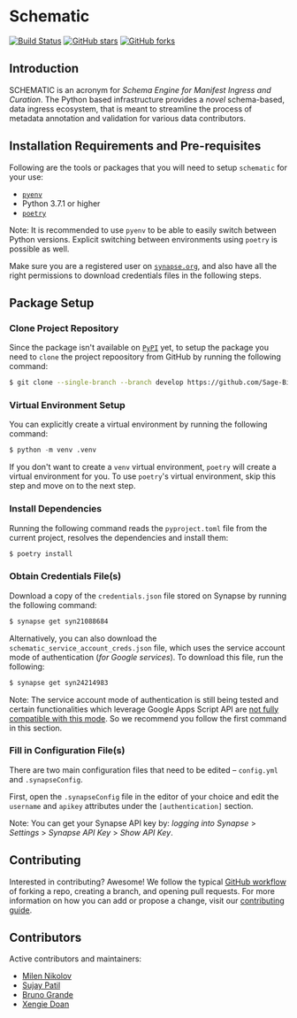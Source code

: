 # Schematic
[![Build Status](https://img.shields.io/endpoint.svg?url=https%3A%2F%2Factions-badge.atrox.dev%2FSage-Bionetworks%2Fschematic%2Fbadge%3Fref%3Ddevelop&style=flat)](https://actions-badge.atrox.dev/Sage-Bionetworks/schematic/goto?ref=develop) [![GitHub stars](https://img.shields.io/github/stars/Sage-Bionetworks/schematic)](https://github.com/Sage-Bionetworks/schematic/stargazers) [![GitHub forks](https://img.shields.io/github/forks/Sage-Bionetworks/schematic)](https://github.com/Sage-Bionetworks/schematic/network)


## Introduction

SCHEMATIC is an acronym for _Schema Engine for Manifest Ingress and Curation_. The Python based infrastructure provides a _novel_ schema-based, data ingress ecosystem, that is meant to streamline the process of metadata annotation and validation for various data contributors.

## Installation Requirements and Pre-requisites

Following are the tools or packages that you will need to setup `schematic` for your use:

- [`pyenv`](https://github.com/pyenv/pyenv)
- Python 3.7.1 or higher
- [`poetry`](https://github.com/python-poetry/poetry)

Note: It is recommended to use `pyenv` to be able to easily switch between Python versions. Explicit switching between environments using `poetry` is possible as well.

Make sure you are a registered user on [`synapse.org`](https://www.synapse.org/), and also have all the right permissions to download credentials files in the following steps.

## Package Setup

### Clone Project Repository

Since the package isn't available on [`PyPI`](https://pypi.org/) yet, to setup the package you need to `clone` the project repoository from GitHub by running the following command:

```bash
$ git clone --single-branch --branch develop https://github.com/Sage-Bionetworks/schematic.git
```

### Virtual Environment Setup

You can explicitly create a virtual environment by running the following command:

```python
$ python -m venv .venv
```

If you don't want to create a `venv` virtual environment, `poetry` will create a virtual environment for you. To use `poetry`'s virtual environment, skip this step and move on to the next step.

### Install Dependencies

Running the following command reads the `pyproject.toml` file from the current project, resolves the dependencies and install them:

```bash
$ poetry install
```

### Obtain Credentials File(s)

Download a copy of the `credentials.json` file stored on Synapse by running the following command:

```bash
$ synapse get syn21088684
```

Alternatively, you can also download the `schematic_service_account_creds.json` file, which uses the service account mode of authentication (_for Google services_). To download this file, run the following:

```bash
$ synapse get syn24214983
```

Note: The service account mode of authentication is still being tested and certain functionalities which leverage Google Apps Script API are [not fully compatible with this mode](https://developers.google.com/apps-script/api/concepts). So we recommend you follow the first command in this section.

### Fill in Configuration File(s)

There are two main configuration files that need to be edited – `config.yml` and `.synapseConfig`.

First, open the `.synapseConfig` file in the editor of your choice and edit the `username` and `apikey` attributes under the `[authentication]` section.

Note: You can get your Synapse API key by: _logging into Synapse_ > _Settings_ > _Synapse API Key_ > _Show API Key_.

## Contributing

Interested in contributing? Awesome! We follow the typical [GitHub workflow](https://guides.github.com/introduction/flow/) of forking a repo, creating a branch, and opening pull requests. For more information on how you can add or propose a change, visit our [contributing guide](https://github.com/Sage-Bionetworks/schematic/blob/develop/CONTRIBUTION.md).

## Contributors

Active contributors and maintainers:

- [Milen Nikolov](https://github.com/milen-sage)
- [Sujay Patil](https://github.com/sujaypatil96)
- [Bruno Grande](https://github.com/BrunoGrandePhD)
- [Xengie Doan](https://github.com/xdoan)
